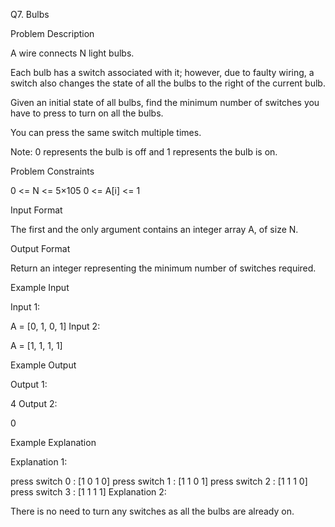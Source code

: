 Q7. Bulbs

Problem Description

A wire connects N light bulbs.


Each bulb has a switch associated with it; however, due to faulty wiring, a switch also changes the state of all the bulbs to the right of the current bulb.

Given an initial state of all bulbs, find the minimum number of switches you have to press to turn on all the bulbs.

You can press the same switch multiple times.

Note: 0 represents the bulb is off and 1 represents the bulb is on.




Problem Constraints

0 <= N <= 5×105
0 <= A[i] <= 1



Input Format

The first and the only argument contains an integer array A, of size N.



Output Format

Return an integer representing the minimum number of switches required.



Example Input

Input 1:

A = [0, 1, 0, 1]
Input 2:

A = [1, 1, 1, 1]


Example Output

Output 1:

4
Output 2:

0


Example Explanation

Explanation 1:

press switch 0 : [1 0 1 0]
press switch 1 : [1 1 0 1]
press switch 2 : [1 1 1 0]
press switch 3 : [1 1 1 1]
Explanation 2:

There is no need to turn any switches as all the bulbs are already on.